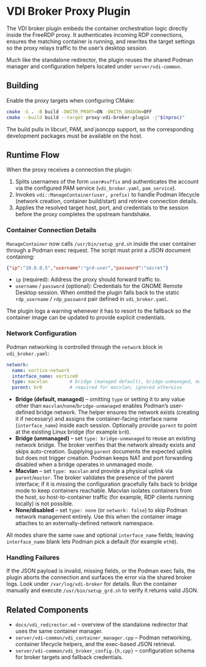 # VDI Broker Proxy Plugin

The VDI broker plugin embeds the container orchestration logic directly inside
the FreeRDP proxy. It authenticates incoming RDP connections, ensures the
matching container is running, and rewrites the target settings so the proxy
relays traffic to the user’s desktop session.

Much like the standalone redirector, the plugin reuses the shared Podman manager
and configuration helpers located under `server/vdi-common`.

## Building

Enable the proxy targets when configuring CMake:

```bash
cmake -S . -B build -DWITH_PROXY=ON -DWITH_SHADOW=OFF
cmake --build build --target proxy-vdi-broker-plugin -j"$(nproc)"
```

The build pulls in libcurl, PAM, and jsoncpp support, so the corresponding
development packages must be available on the host.

## Runtime Flow

When the proxy receives a connection the plugin:

1. Splits usernames of the form `user#suffix` and authenticates the account via
   the configured PAM service (`vdi_broker.yaml`, `pam_service`).
2. Invokes `vdi::ManageContainer(user, prefix)` to handle Podman lifecycle
   (network creation, container build/start) and retrieve connection details.
3. Applies the resolved target host, port, and credentials to the session before
   the proxy completes the upstream handshake.

### Container Connection Details

`ManageContainer` now calls `/usr/bin/setup_grd.sh` inside the user container
through a Podman exec request. The script must print a JSON document containing:

```json
{"ip":"10.0.0.5","username":"grd-user","password":"secret"}
```

- `ip` (required): Address the proxy should forward traffic to.
- `username` / `password` (optional): Credentials for the GNOME Remote Desktop
  session. When omitted the plugin falls back to the static
  `rdp_username` / `rdp_password` pair defined in `vdi_broker.yaml`.

The plugin logs a warning whenever it has to resort to the fallback so the
container image can be updated to provide explicit credentials.

### Network Configuration

Podman networking is controlled through the `network` block in
`vdi_broker.yaml`:

```yaml
network:
  name: vortice-network
  interface_name: vortice0
  type: macvlan        # bridge (managed default), bridge-unmanaged, macvlan, or none
  parent: br0          # required for macvlan; ignored otherwise
```

- **Bridge (default, managed)** – omitting `type` or setting it to any value other than
  `macvlan`/`none`/`bridge-unmanaged` enables Podman’s user-defined bridge network. The helper
  ensures the network exists (creating it if necessary) and assigns the container-facing
  interface name (`interface_name`) inside each session. Optionally provide `parent` to point at the
  existing Linux bridge (for example `br0`).
- **Bridge (unmanaged)** – set `type: bridge-unmanaged` to reuse an existing network bridge. The
  broker verifies that the network already exists and skips auto-creation. Supplying `parent`
  documents the expected uplink but does not trigger creation. Podman keeps NAT and port forwarding
  disabled when a bridge operates in unmanaged mode.
- **Macvlan** – set `type: macvlan` and provide a physical uplink via
  `parent`/`master`. The broker validates the presence of the parent interface;
  if it is missing the configuration gracefully falls back to bridge mode to
  keep containers reachable. Macvlan isolates containers from the host, so
  host-to-container traffic (for example, RDP clients running locally) is not
  possible.
- **None/disabled** – set `type: none` (or `network: false`) to skip Podman
  network management entirely. Use this when the container image attaches to an
  externally-defined network namespace.

All modes share the same `name` and optional `interface_name` fields; leaving
`interface_name` blank lets Podman pick a default (for example `eth0`).

### Handling Failures

If the JSON payload is invalid, missing fields, or the Podman exec fails, the
plugin aborts the connection and surfaces the error via the shared broker logs.
Look under `/var/log/vdi-broker` for details. Run the container manually and
execute `/usr/bin/setup_grd.sh` to verify it returns valid JSON.

## Related Components

- `docs/vdi_redirector.md` – overview of the standalone redirector that uses the
  same container manager.
- `server/vdi-common/vdi_container_manager.cpp` – Podman networking, container
  lifecycle helpers, and the exec-based JSON retrieval.
- `server/vdi-common/vdi_broker_config.{h,cpp}` – configuration schema for
  broker targets and fallback credentials.
